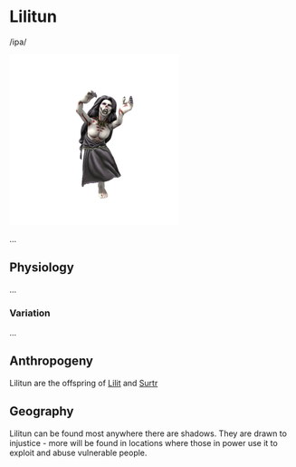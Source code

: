 # Lilitun
/ipa/

![](lilitun.png)

...

## Physiology
...

### Variation
...

## Anthropogeny
Lilitun are the offspring of [Lilit](../../Cosmology/Daemons/Malefices/Lilit.md) and [Surtr](../../Cosmology/Daemons/Malefices/Surtr.md)

## Geography
Lilitun can be found most anywhere there are shadows. They are drawn to injustice - more will be found in locations where those in power use it to exploit and abuse vulnerable people.